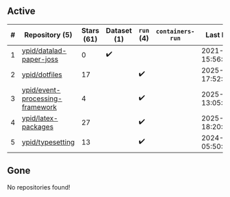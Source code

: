 ## Active
| # | Repository (5) | Stars (61) | Dataset (1) | `run` (4) | `containers-run` | Last Modified |
| --- | --- | --- | --- | --- | --- | --- |
| 1 | [ypid/datalad-paper-joss](https://github.com/ypid/datalad-paper-joss) | 0 | :heavy_check_mark: |  |  | 2021-04-10 15:56:15+00:00 |
| 2 | [ypid/dotfiles](https://github.com/ypid/dotfiles) | 17 |  | :heavy_check_mark: |  | 2025-03-30 17:52:39+00:00 |
| 3 | [ypid/event-processing-framework](https://github.com/ypid/event-processing-framework) | 4 |  | :heavy_check_mark: |  | 2025-04-27 13:05:29+00:00 |
| 4 | [ypid/latex-packages](https://github.com/ypid/latex-packages) | 27 |  | :heavy_check_mark: |  | 2025-02-25 18:20:14+00:00 |
| 5 | [ypid/typesetting](https://github.com/ypid/typesetting) | 13 |  | :heavy_check_mark: |  | 2024-06-02 05:50:25+00:00 |

## Gone
No repositories found!

